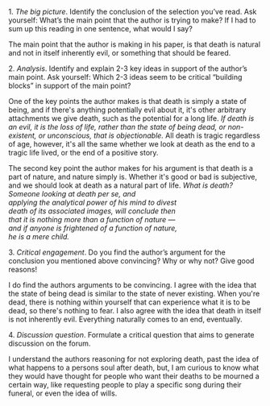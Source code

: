 1. _The big picture_. Identify the conclusion of the selection you’ve read. Ask yourself: What’s the main point that the author is trying to make? If I had to sum up this reading in one sentence, what would I say?

The main point that the author is making in his paper, is that death is natural and not in itself inherently evil, or something that should be feared.  

2. _Analysis_. Identify and explain 2-3 key ideas in support of the author’s main point. Ask yourself: Which 2-3 ideas seem to be critical “building blocks” in support of the main point?

One of the key points the author makes is that death is simply a state of being, and if there's anything potentially evil about it, it's other arbitrary attachments we give death, such as the potential for a long life.
*If death is an evil, it is the loss of life, rather than the state of being dead, or non-existent, or unconscious, that is objectionable.* All death is tragic regardless of age, however, it's all the same whether we look at death as the end to a tragic life lived, or the end of a positive story. 

The second key point the author makes for his argument is that death is a part of nature, and nature simply is. Whether it's good or bad is subjective, and we should look at death as a natural part of life.
*What is death? Someone looking at death per se, and*  
*applying the analytical power of his mind to divest*  
*death of its associated images, will conclude then*  
*that it is nothing more than a function of nature —*  
*and if anyone is frightened of a function of nature,*  
*he is a mere child.* 


3. _Critical engagement_. Do you find the author’s argument for the conclusion you mentioned above convincing? Why or why not? Give good reasons!

I do find the authors arguments to be convincing. I agree with the idea that the state of being dead is similar to the state of never existing. When you're dead, there is nothing within yourself that can experience what it is to be dead, so there's nothing to fear. I also agree with the idea that death in itself is not inherently evil. Everything naturally comes to an end, eventually. 

4. _Discussion question_. Formulate a critical question that aims to generate discussion on the forum.

I understand the authors reasoning for not exploring death, past the idea of what happens to a persons soul after death, but, I am curious to know what they would have thought for people who want their deaths to be mourned a certain way, like requesting people to play a specific song during their funeral, or even the idea of wills.


